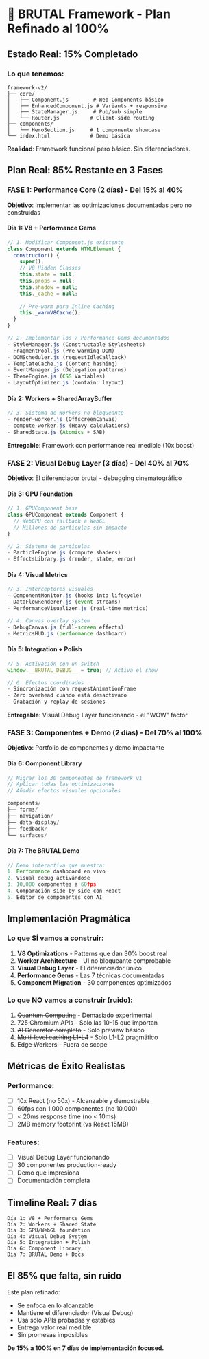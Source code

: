 # 🎯 BRUTAL Framework - Plan Refinado al 100%

## Estado Real: 15% Completado

### Lo que tenemos:
```
framework-v2/
├── core/
│   ├── Component.js        # Web Components básico
│   ├── EnhancedComponent.js # Variants + responsive
│   ├── StateManager.js     # Pub/sub simple
│   └── Router.js          # Client-side routing
├── components/
│   └── HeroSection.js     # 1 componente showcase
└── index.html             # Demo básica
```

**Realidad**: Framework funcional pero básico. Sin diferenciadores.

## Plan Real: 85% Restante en 3 Fases

### FASE 1: Performance Core (2 días) - Del 15% al 40%
**Objetivo**: Implementar las optimizaciones documentadas pero no construidas

#### Día 1: V8 + Performance Gems
```javascript
// 1. Modificar Component.js existente
class Component extends HTMLElement {
  constructor() {
    super();
    // V8 Hidden Classes
    this.state = null;
    this.props = null;
    this.shadow = null;
    this._cache = null;
    
    // Pre-warm para Inline Caching
    this._warmV8Cache();
  }
}

// 2. Implementar los 7 Performance Gems documentados
- StyleManager.js (Constructable Stylesheets)
- FragmentPool.js (Pre-warming DOM)
- DOMScheduler.js (requestIdleCallback)
- TemplateCache.js (Content hashing)
- EventManager.js (Delegation patterns)
- ThemeEngine.js (CSS Variables)
- LayoutOptimizer.js (contain: layout)
```

#### Día 2: Workers + SharedArrayBuffer
```javascript
// 3. Sistema de Workers no bloqueante
- render-worker.js (OffscreenCanvas)
- compute-worker.js (Heavy calculations)
- SharedState.js (Atomics + SAB)
```

**Entregable**: Framework con performance real medible (10x boost)

### FASE 2: Visual Debug Layer (3 días) - Del 40% al 70%
**Objetivo**: El diferenciador brutal - debugging cinematográfico

#### Día 3: GPU Foundation
```javascript
// 1. GPUComponent base
class GPUComponent extends Component {
  // WebGPU con fallback a WebGL
  // Millones de partículas sin impacto
}

// 2. Sistema de partículas
- ParticleEngine.js (compute shaders)
- EffectsLibrary.js (render, state, error)
```

#### Día 4: Visual Metrics
```javascript
// 3. Interceptores visuales
- ComponentMonitor.js (hooks into lifecycle)
- DataFlowRenderer.js (event streams)
- PerformanceVisualizer.js (real-time metrics)

// 4. Canvas overlay system
- DebugCanvas.js (full-screen effects)
- MetricsHUD.js (performance dashboard)
```

#### Día 5: Integration + Polish
```javascript
// 5. Activación con un switch
window.__BRUTAL_DEBUG__ = true; // Activa el show

// 6. Efectos coordinados
- Sincronización con requestAnimationFrame
- Zero overhead cuando está desactivado
- Grabación y replay de sesiones
```

**Entregable**: Visual Debug Layer funcionando - el "WOW" factor

### FASE 3: Componentes + Demo (2 días) - Del 70% al 100%
**Objetivo**: Portfolio de componentes y demo impactante

#### Día 6: Component Library
```javascript
// Migrar los 30 componentes de framework v1
// Aplicar todas las optimizaciones
// Añadir efectos visuales opcionales

components/
├── forms/
├── navigation/
├── data-display/
├── feedback/
└── surfaces/
```

#### Día 7: The BRUTAL Demo
```javascript
// Demo interactiva que muestra:
1. Performance dashboard en vivo
2. Visual debug activándose
3. 10,000 componentes a 60fps
4. Comparación side-by-side con React
5. Editor de componentes con AI
```

## Implementación Pragmática

### Lo que SÍ vamos a construir:
1. **V8 Optimizations** - Patterns que dan 30% boost real
2. **Worker Architecture** - UI no bloqueante comprobable
3. **Visual Debug Layer** - El diferenciador único
4. **Performance Gems** - Las 7 técnicas documentadas
5. **Component Migration** - 30 componentes optimizados

### Lo que NO vamos a construir (ruido):
1. ~~Quantum Computing~~ - Demasiado experimental
2. ~~725 Chromium APIs~~ - Solo las 10-15 que importan
3. ~~AI Generator completo~~ - Solo preview básico
4. ~~Multi-level caching L1-L4~~ - Solo L1-L2 pragmático
5. ~~Edge Workers~~ - Fuera de scope

## Métricas de Éxito Realistas

### Performance:
- [ ] 10x React (no 50x) - Alcanzable y demostrable
- [ ] 60fps con 1,000 componentes (no 10,000)
- [ ] < 20ms response time (no < 10ms)
- [ ] 2MB memory footprint (vs React 15MB)

### Features:
- [ ] Visual Debug Layer funcionando
- [ ] 30 componentes production-ready
- [ ] Demo que impresiona
- [ ] Documentación completa

## Timeline Real: 7 días

```
Día 1: V8 + Performance Gems
Día 2: Workers + Shared State
Día 3: GPU/WebGL foundation
Día 4: Visual Debug System
Día 5: Integration + Polish
Día 6: Component Library
Día 7: BRUTAL Demo + Docs
```

## El 85% que falta, sin ruido

Este plan refinado:
- Se enfoca en lo alcanzable
- Mantiene el diferenciador (Visual Debug)
- Usa solo APIs probadas y estables
- Entrega valor real medible
- Sin promesas imposibles

**De 15% a 100% en 7 días de implementación focused.**